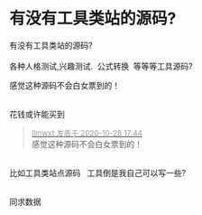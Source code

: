 # 有没有工具类站的源码?


有没有工具类站的源码?<br />
<br />
各种人格测试,兴趣测试.&nbsp;&nbsp;公式转换&nbsp;&nbsp;等等等工具源码?

感觉这种源码不会白女票到的！<br />
<br />
<img src="static/image/smiley/default/lol.gif" smilieid="12" border="0" alt="" /><img src="static/image/smiley/default/lol.gif" smilieid="12" border="0" alt="" /><img src="static/image/smiley/default/lol.gif" smilieid="12" border="0" alt="" />

花钱或许能买到

<div class="quote"><blockquote><font size="2"><a href="https://www.hostloc.com/forum.php?mod=redirect&amp;goto=findpost&amp;pid=9365222&amp;ptid=759490" target="_blank"><font color="#999999">llmwxt 发表于 2020-10-28 17:44</font></a></font><br />
感觉这种源码不会白女票到的！</blockquote></div><br />
比如工具类站点源码&nbsp; &nbsp;工具倒是我自己可以写一些?<br />
<br />


同求数据
